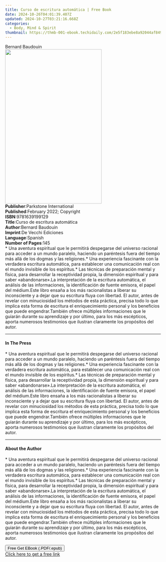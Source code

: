 ```yaml
---
title: Curso de escritura automática | Free Book
date: 2024-10-26T04:01:39.407Z
updated: 2024-10-27T03:21:16.668Z
categories:
  - Body, Mind & Spirit
thumbnail: https://thmb-001-ebook.techidaily.com/2e5f183ebe8a92044af8497e472d36df00b0bcc3d5b58ed786e4b4b46616da63.jpg
---
```

<main id="book-container">
  <div class="flex flex-col">
    <div class="book-brief flex-1 py-6 px-4 sm:p-6 md:py-10 md:px-8">
      <!-- brief-->
      <div class="book-brief-main">Bernard Baudouin</div>
    </div>
    <div
      class="book-meta-info flex-1 grid gap-4 col-start-1 col-end-3 row-start-1 sm:mb-6 sm:grid-cols-4 lg:gap-6 lg:col-start-2 lg:row-end-6 lg:row-span-6 lg:mb-0"
    >
      <div
        class="book-meta-info-left place-content-center mt-4 p-4 text-sm leading-6 col-start-2 col-span-2 dark:text-slate-400"
      >
        <img
          class="w-full h-500 object-cover rounded-lg sm:h-255 sm:col-span-2 lg:col-span-full"
          src="https://img-001-ebook.techidaily.com/e2ea1d195b39b7ca4cf44a07d3d4854502b818478c81ac339e4d0b9570c100e2.jpg"
          alt=""
          width="312"
          height="500"
        />
      </div>
      <div
        class="book-meta-info-right mt-2 col-start-1 row-start-2 col-span-3 self-center"
      >
        <!-- meta data  -->
        <div class="flex flex-col px-4 md:px-8">
          <div class="flex-1">
            <strong>Publisher</strong>:<span class="px-2"
              >Parkstone International</span
            >
          </div>
          <div class="flex-1">
            <strong>Published</strong>:<span class="px-2"
              >February 2022; Copyright</span
            >
          </div>
          <div class="flex-1">
            <strong>ISBN</strong>:<span class="px-2">9781639199129</span>
          </div>
          <div class="flex-1">
            <strong>Title</strong>:<span class="px-2"
              >Curso de escritura automática</span
            >
          </div>
          <div class="flex-1">
            <strong>Author</strong>:<span class="px-2">Bernard Baudouin</span>
          </div>
          <div class="flex-1">
            <strong>Imprint</strong>:<span class="px-2"
              >De Vecchi Ediciones</span
            >
          </div>
          <div class="flex-1">
            <strong>Language</strong>:<span class="px-2">Spanish</span>
          </div>
          <div class="flex-1">
            <strong>Number of Pages</strong>:<span class="px-2">145</span>
          </div>
        </div>
      </div>
    </div>
    <div class="book-description flex-1 py-6 px-4 sm:p-6 md:py-10 md:px-8">
      <div class="book-description-main">
        <div accordion-content="" id="description">
          * Una aventura espiritual que le permitirá despegarse del universo
          racional para acceder a un mundo paralelo, haciendo un paréntesis
          fuera del tiempo más allá de los dogmas y las religiones.* Una
          experiencia fascinante con la verdadera escritura automática, para
          establecer una comunicación real con el mundo invisible de los
          espíritus.* Las técnicas de preparación mental y física, para
          desarrollar la receptividad propia, la dimensión espiritual y para
          saber «abandonarse».La interpretación de la escritura automática, el
          análisis de las informaciones, la identificación de fuente emisora, el
          papel del médium.Este libro ensaña a los más racionalistas a liberar
          su inconsciente y a dejar que su escritura fluya con libertad. El
          autor, antes de revelar con minuciosidad los métodos de esta práctica,
          precisa todo lo que implica esta forma de escritura el enriquecimiento
          personal y los beneficios que puede engendrar.También ofrece múltiples
          informaciones que le guiarán durante su aprendizaje y por último, para
          los más escépticos, aporta numerosos testimonios que ilustran
          claramente los propósitos del autor.
        </div>
      </div>
    </div>
    <div class="book-excerpts flex-1 py-6 px-4 sm:p-6 md:py-10 md:px-8">
      <!-- excerpts-->
      <div class="book-excerpts-main">
        <hr />
        <h4 class="placeholder placeholder-heading">
          <span>In The Press</span>
        </h4>
        <p>
          * Una aventura espiritual que le permitirá despegarse del universo
          racional para acceder a un mundo paralelo, haciendo un paréntesis
          fuera del tiempo más allá de los dogmas y las religiones.* Una
          experiencia fascinante con la verdadera escritura automática, para
          establecer una comunicación real con el mundo invisible de los
          espíritus.* Las técnicas de preparación mental y física, para
          desarrollar la receptividad propia, la dimensión espiritual y para
          saber «abandonarse».La interpretación de la escritura automática, el
          análisis de las informaciones, la identificación de fuente emisora, el
          papel del médium.Este libro ensaña a los más racionalistas a liberar
          su inconsciente y a dejar que su escritura fluya con libertad. El
          autor, antes de revelar con minuciosidad los métodos de esta práctica,
          precisa todo lo que implica esta forma de escritura el enriquecimiento
          personal y los beneficios que puede engendrar.También ofrece múltiples
          informaciones que le guiarán durante su aprendizaje y por último, para
          los más escépticos, aporta numerosos testimonios que ilustran
          claramente los propósitos del autor.
        </p>
      </div>
    </div>
    <div class="book-about-author flex-1 py-6 px-4 sm:p-6 md:py-10 md:px-8">
      <!-- about author-->
      <div class="book-main-author-main">
        <hr />
        <h4 class="placeholder placeholder-heading">
          <span>About the Author</span>
        </h4>
        <p>
          * Una aventura espiritual que le permitirá despegarse del universo
          racional para acceder a un mundo paralelo, haciendo un paréntesis
          fuera del tiempo más allá de los dogmas y las religiones.* Una
          experiencia fascinante con la verdadera escritura automática, para
          establecer una comunicación real con el mundo invisible de los
          espíritus.* Las técnicas de preparación mental y física, para
          desarrollar la receptividad propia, la dimensión espiritual y para
          saber «abandonarse».La interpretación de la escritura automática, el
          análisis de las informaciones, la identificación de fuente emisora, el
          papel del médium.Este libro ensaña a los más racionalistas a liberar
          su inconsciente y a dejar que su escritura fluya con libertad. El
          autor, antes de revelar con minuciosidad los métodos de esta práctica,
          precisa todo lo que implica esta forma de escritura el enriquecimiento
          personal y los beneficios que puede engendrar.También ofrece múltiples
          informaciones que le guiarán durante su aprendizaje y por último, para
          los más escépticos, aporta numerosos testimonios que ilustran
          claramente los propósitos del autor.
        </p>
      </div>
    </div>
    <div class="book-free-get flex-1 py-6 px-4 sm:p-6 md:py-10 md:px-8">
      <button
        id="btn-free-get"
        class="bg-blue-500 hover:bg-blue-700 text-white font-bold py-2 px-4 rounded"
      >
        Free Get EBook (.PDF/.epub)
      </button>
      <div id="countdown-display" class="px-2 text-lg mt-2"></div>
      <a
        id="free-link"
        class="hidden bg-blue-500 hover:bg-blue-700 text-white font-bold py-2 px-4 rounded"
        href="https://www.ebooks.com/en-us/book/210768302/curso-de-escritura-autom-tica/bernard-baudouin/"
        target="_blank"
        >Click here to get a free link</a
      >
    </div>
    <script>
      let countdownTime = 0;
      let countdownInterval = null;
      document
        .getElementById('btn-free-get')
        .addEventListener('click', startCountdown);
      function startCountdown() {
        countdownTime = new Date().getTime() + 60000 * 3;
        countdownInterval = setInterval(updateCountdown, 1000);
        document.getElementById('btn-free-get').disabled = true;
        document
          .getElementById('btn-free-get')
          .classList.add('bg-gray-500', 'cursor-not-allowed');
      }
      function updateCountdown() {
        let currentTime = new Date().getTime();
        let timeLeft = countdownTime - currentTime;
        let secondsLeft = Math.floor(timeLeft / 1000);
        document.getElementById('countdown-display').innerHTML =
          `Remaining time: ${secondsLeft} seconds.`;
        if (secondsLeft <= 0) {
          clearInterval(countdownInterval);
          document.getElementById('btn-free-get').classList.add('hidden');
          document.getElementById('free-link').classList.remove('hidden');
          document.getElementById('countdown-display').innerHTML = '';
        }
      }
    </script>
  </div>
</main>

<ins class="adsbygoogle"
      style="display:block"
      data-ad-client="ca-pub-7571918770474297"
      data-ad-slot="8358498916"
      data-ad-format="auto"
      data-full-width-responsive="true"></ins>
    